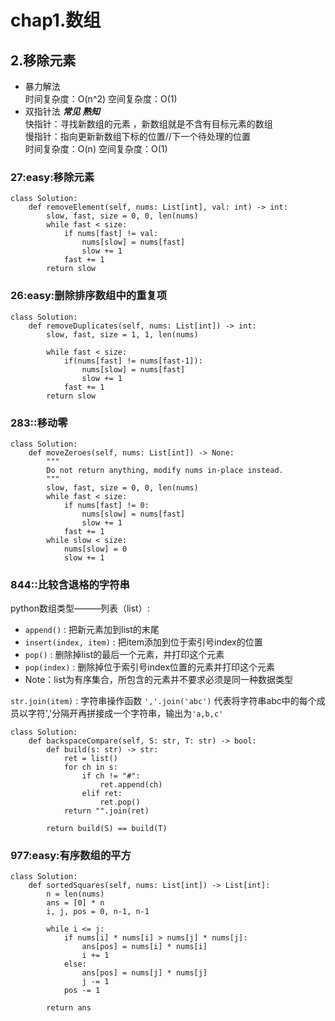 # chap1.数组

## 2.移除元素
* 暴力解法<br>
  时间复杂度：O(n^2) 空间复杂度：O(1)<br>
* 双指针法     ***常见 熟知***<br>
  快指针：寻找新数组的元素 ，新数组就是不含有目标元素的数组<br>
  慢指针：指向更新新数组下标的位置//下一个待处理的位置<br>
  时间复杂度：O(n) 空间复杂度：O(1)<br>

### **27:easy:移除元素**
```
class Solution:
    def removeElement(self, nums: List[int], val: int) -> int:
        slow, fast, size = 0, 0, len(nums)
        while fast < size:
            if nums[fast] != val:
                nums[slow] = nums[fast]
                slow += 1
            fast += 1
        return slow
```   
### **26:easy:删除排序数组中的重复项**
```
class Solution:
    def removeDuplicates(self, nums: List[int]) -> int:
        slow, fast, size = 1, 1, len(nums)

        while fast < size:
            if(nums[fast] != nums[fast-1]):
                nums[slow] = nums[fast]
                slow += 1
            fast += 1
        return slow
```
### **283::移动零**
```
class Solution:
    def moveZeroes(self, nums: List[int]) -> None:
        """
        Do not return anything, modify nums in-place instead.
        """
        slow, fast, size = 0, 0, len(nums)
        while fast < size:
            if nums[fast] != 0:
                nums[slow] = nums[fast]
                slow += 1
            fast += 1
        while slow < size:
            nums[slow] = 0
            slow += 1
```
### **844::比较含退格的字符串**
python数组类型———列表（list）:<br>
* `append()` : 把新元素加到list的末尾<br>
* `insert(index, item)` : 把item添加到位于索引号index的位置<br>
* `pop()` : 删除掉list的最后一个元素，并打印这个元素<br>
* `pop(index)` : 删除掉位于索引号index位置的元素并打印这个元素<br>
* Note：list为有序集合，所包含的元素并不要求必须是同一种数据类型<br>

`str.join(item)` : 字符串操作函数
`','.join('abc')` 代表将字符串abc中的每个成员以字符','分隔开再拼接成一个字符串，输出为`'a,b,c'`
```
class Solution:
    def backspaceCompare(self, S: str, T: str) -> bool:
        def build(s: str) -> str:
            ret = list()
            for ch in s:
                if ch != "#":
                    ret.append(ch)
                elif ret:
                    ret.pop()
            return "".join(ret)
        
        return build(S) == build(T)
```
### **977:easy:有序数组的平方**
```
class Solution:
    def sortedSquares(self, nums: List[int]) -> List[int]:
        n = len(nums)
        ans = [0] * n 
        i, j, pos = 0, n-1, n-1
        
        while i <= j:
            if nums[i] * nums[i] > nums[j] * nums[j]:
                ans[pos] = nums[i] * nums[i]
                i += 1
            else:
                ans[pos] = nums[j] * nums[j]
                j -= 1
            pos -= 1
        
        return ans
```
